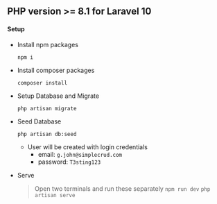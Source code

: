 ## PHP version >= 8.1 for Laravel 10

#### Setup 
* Install npm packages
	```
	npm i
	```
* Install composer packages
	```
	composer install
	```
* Setup Database and Migrate
	```
	php artisan migrate
	```
* Seed Database
	```
	php artisan db:seed
	```
	-	User will be created with login credentials
		* email: `g.john@simplecrud.com`
		* password: `T3sting123`

* Serve
	> Open two terminals and run these separately
		```
		npm run dev
		```
		```
		php artisan serve
		```



